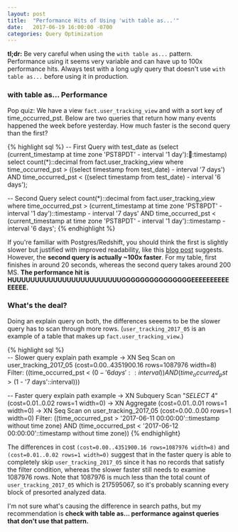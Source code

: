 ```yaml
---
layout: post
title:  "Performance Hits of Using 'with table as...'"
date:   2017-06-19 16:00:00 -0700
categories: Query Optimization
---
```


**tl;dr:** Be very careful when using the `with table as...` pattern. Performance using it seems very variable and can have up to 100x performance hits. Always test with a long ugly query that doesn't use `with table as...` before using it in production.

### with table as... Performance

Pop quiz: We have a view `fact.user_tracking_view` and with a sort key of time_occurred_pst. Below are two queries that return how many events happened the week before yesterday. How much faster is the second query than the first? 

{% highlight sql %}
-- First Query
with test_date as (select (current_timestamp at time zone 'PST8PDT' - interval '1 day')::date::timestamp)
select count(*)::decimal from fact.user_tracking_view 
	where time_occurred_pst > ((select timestamp from test_date) - interval '7 days')
    AND time_occurred_pst < ((select timestamp from test_date) - interval '6 days');

-- Second Query
select count(*)::decimal from fact.user_tracking_view 
	where time_occurred_pst > (current_timestamp at time zone 'PST8PDT' - interval '1 day')::timestamp - interval '7 days'
	AND time_occurred_pst < (current_timestamp at time zone 'PST8PDT' - interval '1 day')::timestamp - interval '6 days';
{% endhighlight %}

If you're familiar with Postgres/Redshift, you should think the first is slightly slower but justified with improved readability, like this [blog post][with-as-blog] suggests. However, the **second query is actually ~100x faster**. For my table, first finishes in around 20 seconds, whereas the second query takes around 200 MS. **The performance hit is HUUUUUUUUUUUUUUUUUUUUUUUUGGGGGGGGGGGGGGGEEEEEEEEEEEEEEE.**

### What's the deal?

Doing an explain query on both, the differences seeems to be the slower query has to scan through more rows. (`user_tracking_2017_05` is an example of a table that makes up `fact.user_tracking_view`.)

{% highlight sql %}           
-- Slower query explain path example
->  XN Seq Scan on user_tracking_2017_05  (cost=0.00..4351900.16 rows=1087976 width=8)
    Filter: ((time_occurred_pst < ($0 - '6 days'::interval)) AND (time_occurred_pst > ($1 - '7 days'::interval)))

-- Faster query explain path example
->  XN Subquery Scan "*SELECT* 4"  (cost=0.01..0.02 rows=1 width=0)
    ->  XN Aggregate  (cost=0.01..0.01 rows=1 width=0)
        ->  XN Seq Scan on user_tracking_2017_05  (cost=0.00..0.00 rows=1 width=0)
            Filter: ((time_occurred_pst > '2017-06-11 00:00:00'::timestamp without time zone) AND (time_occurred_pst < '2017-06-12 00:00:00'::timestamp without time zone))
{% endhighlight}

The differences in cost `(cost=0.00..4351900.16 rows=1087976 width=8)` and `(cost=0.01..0.02 rows=1 width=0)` suggest that in the faster query is able to completely skip `user_tracking_2017_05` since it has no records that satisfy the filter condition, whereas the slower faster still needs to examine 1087976 rows. Note that 1087976 is much less than the total count of `user_tracking_2017_05` which is 217595067, so it's probably scanning every block of presorted analyzed data. 

I'm not sure what's causing the difference in search paths, but my recommendation is **check with table as... performance against queries that don't use that pattern.**

[with-as-blog]: http://www.craigkerstiens.com/2013/11/18/best-postgres-feature-youre-not-using/